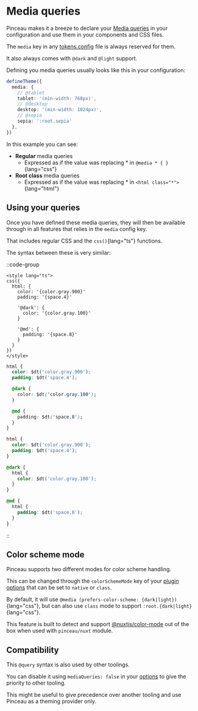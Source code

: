 # Media queries

Pinceau makes it a breeze to declare your [Media queries](https://developer.mozilla.org/fr/docs/Web/CSS/Media_Queries/Using_media_queries) in your configuration and use them in your components and CSS files.

The `media` key in any [tokens.config](/configuration/tokens-config) file is always reserved for them.

It also always comes with `@dark` and `@light` support.

Defining you media queries usually looks like this in your configuration:

```ts
defineTheme({
  media: {
    // @tablet
    tablet: '(min-width: 768px)',
    // @desktop
    desktop: '(min-width: 1024px)',
    // @sepia
    sepia: ':root.sepia'
  },
})
```

In this example you can see:

- **Regular** media queries
  - Expressed as if the value was replacing * in `@media * { }`{lang="css"}
- **Root class** media queries
  - Expressed as if the value was replacing * in `<html class="*">`{lang="html"}

## Using your queries

Once you have defined these media queries, they will then be available through in all features that relies in the `media` config key.

That includes regular CSS and the `css()`{lang="ts"} functions.

The syntax between these is very similar:

::code-group
```vue [css()]
<style lang="ts">
css({
  html: {
    color: '{color.gray.900}'
    padding: '{space.4}'

    '@dark': {
      color: '{color.gray.100}'
    }

    '@md': {
      padding: '{space.8}'
    }
  }
})
</style>
```

```css [.postcss]
html {
  color: $dt('color.gray.900');
  padding: $dt('space.4');

  @dark {
    color: $dt('color.gray.100');
  }

  @md {
    padding: $dt('space.8');
  }
}
```

```css [.css]
html {
  color: $dt('color.gray.900');
  padding: $dt('space.4');
}

@dark {
  html {
    color: $dt('color.gray.100');
  }
}

@md {
  html {
    padding: $dt('space.8');
  }
}
```
::

## Color scheme mode

Pinceau supports two different modes for color scheme handling.

This can be changed through the `colorSchemeMode` key of your [plugin options](/advanced/plugin-options) that can be set to `native` or `class`.

By default, it will use `@media (prefers-color-scheme: {dark|light})`{lang="css"}, but can also use `class` mode to support `:root.{dark|light}`{lang="css"}.

This feature is built to detect and support [@nuxtjs/color-mode](https://color-mode.nuxtjs.org) out of the box when used with `pinceau/nuxt` module.

## Compatibility

This `@query` syntax is also used by other toolings.

You can disable it using `mediaQueries: false` in your [options](/advanced/plugin-options) to give the priority to other tooling.

This might be useful to give precedence over another tooling and use Pinceau as a theming provider only.
